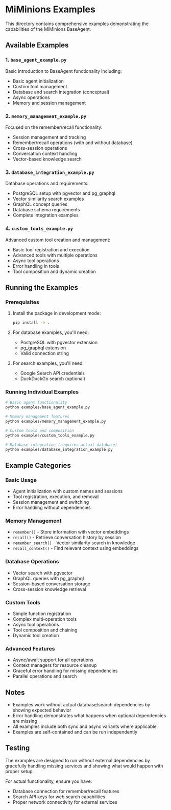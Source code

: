 # MiMinions Examples

This directory contains comprehensive examples demonstrating the capabilities of the MiMinions BaseAgent.

## Available Examples

### 1. `base_agent_example.py`
Basic introduction to BaseAgent functionality including:
- Basic agent initialization
- Custom tool management
- Database and search integration (conceptual)
- Async operations
- Memory and session management

### 2. `memory_management_example.py`
Focused on the remember/recall functionality:
- Session management and tracking
- Remember/recall operations (with and without database)
- Cross-session operations
- Conversation context handling
- Vector-based knowledge search

### 3. `database_integration_example.py`
Database operations and requirements:
- PostgreSQL setup with pgvector and pg_graphql
- Vector similarity search examples
- GraphQL concept queries
- Database schema requirements
- Complete integration examples

### 4. `custom_tools_example.py`
Advanced custom tool creation and management:
- Basic tool registration and execution
- Advanced tools with multiple operations
- Async tool operations
- Error handling in tools
- Tool composition and dynamic creation

## Running the Examples

### Prerequisites

1. Install the package in development mode:
   ```bash
   pip install -e .
   ```

2. For database examples, you'll need:
   - PostgreSQL with pgvector extension
   - pg_graphql extension
   - Valid connection string

3. For search examples, you'll need:
   - Google Search API credentials
   - DuckDuckGo search (optional)

### Running Individual Examples

```bash
# Basic agent functionality
python examples/base_agent_example.py

# Memory management features
python examples/memory_management_example.py

# Custom tools and composition
python examples/custom_tools_example.py

# Database integration (requires actual database)
python examples/database_integration_example.py
```

## Example Categories

### Basic Usage
- Agent initialization with custom names and sessions
- Tool registration, execution, and removal
- Session management and switching
- Error handling without dependencies

### Memory Management
- `remember()` - Store information with vector embeddings
- `recall()` - Retrieve conversation history by session
- `remember_search()` - Vector similarity search in knowledge
- `recall_context()` - Find relevant context using embeddings

### Database Operations
- Vector search with pgvector
- GraphQL queries with pg_graphql
- Session-based conversation storage
- Cross-session knowledge retrieval

### Custom Tools
- Simple function registration
- Complex multi-operation tools
- Async tool operations
- Tool composition and chaining
- Dynamic tool creation

### Advanced Features
- Async/await support for all operations
- Context managers for resource cleanup
- Graceful error handling for missing dependencies
- Parallel operations and search

## Notes

- Examples work without actual database/search dependencies by showing expected behavior
- Error handling demonstrates what happens when optional dependencies are missing
- All examples include both sync and async variants where applicable
- Examples are self-contained and can be run independently

## Testing

The examples are designed to run without external dependencies by gracefully handling missing services and showing what would happen with proper setup.

For actual functionality, ensure you have:
- Database connection for remember/recall features
- Search API keys for web search capabilities
- Proper network connectivity for external services